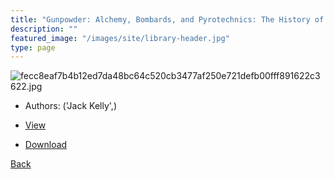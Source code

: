 ```yaml
---
title: "Gunpowder: Alchemy, Bombards, and Pyrotechnics: The History of the Explosive That Changed the World"
description: ""
featured_image: "/images/site/library-header.jpg"
type: page
---
```


![fecc8eaf7b4b12ed7da48bc64c520cb3477af250e721defb00fff891622c3622.jpg](https://drive.google.com/uc?export=view&id=1x-bX0Jba8cnrNCgb_7JQ3861DSmcWf60)
* Authors: ('Jack Kelly',)
* <a href="https://drive.google.com/uc?export=view&id=1wu3VBpRTaiTS7ZnhTOkeK5XOo5lPO5rQ" target="_blank">View</a>

* [Download](https://drive.google.com/uc?export=download&id=1wu3VBpRTaiTS7ZnhTOkeK5XOo5lPO5rQ)

[Back](/library/)
